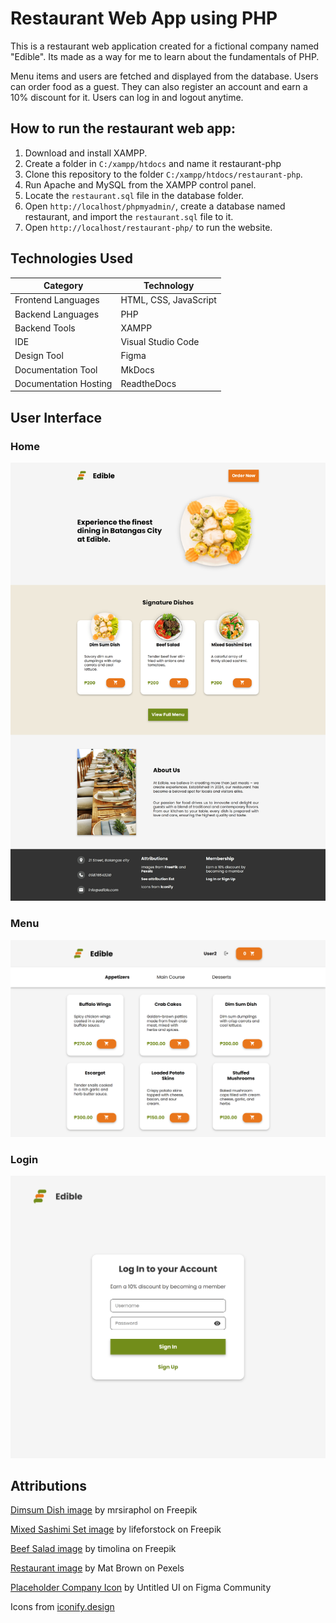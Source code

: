 # Restaurant Web App using PHP

This is a restaurant web application created for a fictional company named "Edible". Its made as a way for me to learn about the fundamentals of PHP. 

Menu items and users are fetched and displayed from the database. Users can order food as a guest. They can also register an account and earn a 10% discount for it. Users can log in and logout anytime. 

## How to run the restaurant web app:

1. Download and install XAMPP.
2. Create a folder in `C:/xampp/htdocs` and name it restaurant-php
3. Clone this repository to the folder `C:/xampp/htdocs/restaurant-php`.
4. Run Apache and MySQL from the XAMPP control panel.
5. Locate the `restaurant.sql` file in the database folder.
6. Open `http://localhost/phpmyadmin/`, create a database named restaurant, and import the `restaurant.sql` file to it.
7. Open `http://localhost/restaurant-php/` to run the website.

## Technologies Used

| **Category**                | **Technology**          |
|-----------------------------|-------------------------|
| Frontend Languages          | HTML, CSS, JavaScript   |
| Backend Languages           | PHP                     |
| Backend Tools               | XAMPP                   |
| IDE                         | Visual Studio Code      |
| Design Tool                 | Figma                   |
| Documentation Tool          | MkDocs                  |
| Documentation Hosting       | ReadtheDocs             |

## User Interface

### Home
![Home Page](docs/images/home-page.png)

### Menu
![Menu Page](docs/images/menu-page.png)

### Login
![Login Page](docs/images/login-page-login.png)

## Attributions

<a href="https://www.freepik.com/free-photo/dim-sum_1123462.htm#query=food%20transparent&position=25&from_view=keyword&track=ais_user&uuid=b0d9d9ee-f0d8-4305-be2e-3d1101b4d92b" target="_blank" rel="noopener noreferrer">Dimsum Dish image</a> by mrsiraphol on Freepik

<a href="https://www.freepik.com/free-photo/mixed-sashimi-set_3521483.htm#from_view=detail_alsolike" target="_blank" rel="noopener noreferrer">Mixed Sashimi Set image</a> by lifeforstock on Freepik


<a href="https://www.freepik.com/free-photo/roasted-grilled-beef-liver-with-onion-tomatoes-salad_6932571.htm#fromView=search&page=1&position=29&uuid=e8e04e4a-10e0-426e-b67d-66dcf8afbb39" target="_blank" rel="noopener noreferrer">Beef Salad image</a> by timolina on Freepik

<a href="https://www.pexels.com/photo/close-up-photo-of-dinnerware-set-on-top-of-table-with-glass-cups-1395967/" target="_blank" rel="noopener noreferrer">Restaurant image</a> by Mat Brown on Pexels

<a href="https://www.figma.com/community/file/1159710650809705970/placeholder-company-logos-ui-kit-untitled-ui" target="_blank" rel="noopener noreferrer">Placeholder Company Icon</a> by Untitled UI on Figma Community

Icons from <a href="https://iconify.design/" target="_blank" rel="noopener noreferrer">iconify.design</a> 
